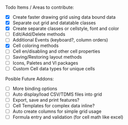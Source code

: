 Todo Items / Areas to contribute:
- [x] Create faster drawing grid using data bound data
- [x] Separate out grid and datatable classes
- [x] Create separate classes or cellstyle, font and color
- [ ] Edit/Add/Delete methods
- [ ] Additional Events (keyboard?, column orders)
- [x] Cell coloring methods
- [ ] Cell en/disabling and other cell properties
- [ ] Saving/Restoring layout methods
- [ ] Icons, Paletes and VI packages
- [ ] Custom Cell data types for unique cells

Posible Future Addons:
- [ ] More binding options
- [ ] Auto display/load CSV/TDMS files into grid
- [ ] Export, save and print features?
- [ ] Cell Templates for complex data inline?
- [ ] Auto create columns for simple grid usage
- [ ] Formula entry and validation (for cell math like excel)
